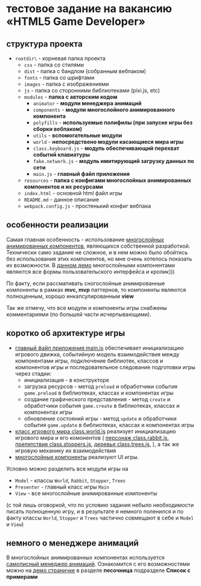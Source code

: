 # тестовое задание на вакансию «HTML5 Game Developer»

## структура проекта

- `rootdir\` - корневая папка проекта
    - `css` - папка со стилями
    - `dist` - папка с бандлом (собранным вебпаком)
    - `fonts` - папка со шрифтами
    - `images` - папка с изображениями
    - `js`  -   папка со сторонними библиотеками (pixi.js, etc)
    - `modules` - **папка с авторским кодом**
        - `animator` - **модули менеджера анимаций**
        - `components` - **модули многослойного анимированного компонента**
        - `polyfills`  - **используемые полифилы (при запуске игры без сборки вебпаком)**
        - `utils` - **вспомогательные модули**
        - `world` - **непосредствено модули касающиеся мира игры**
        - `class.keyboard.js` - **модуль обеспечивающий перехват событий клавиатуры**
        - `fake.network.js` - **модуль имитирующий загрузку данных по сети**
        - `main.js` - **главный файл приложения**
    - `resources` - **папка с конфигами многослойных анимированных компонентов и их ресурсами**
    - `index.html` - основной html файл игры
    - `README.md` - данное описание
    - `webpack.config.js` - простенький конфиг вебпака


## особенности реализации

Самая главная особенность - использование [многослойных анимированных компонентов](https://work.lastuniverse.ru/api/tutorial-многослойные%20компоненты.html), являющихся собственной разработкой. 
Технически само задание не сложное, и в нем можно было обойтись без использования этих компонентов, но мне очень хотелось показать их возможности.
В [данном демо](https://lastuniverse.ru/pixi.js/) многослойными компонентами являются все формы пользовательского интерфейса и кролик)))

По факту, если рассмативать сногослойные анимированные компоненты в рамках **mvc, mvp** паттернов, то компоненты являются полноценным, хорошо инкапсулированным **view**

Так же отмечу, что все модули и компоненты игры снабжены комментариями (по большей части исчерпывающими).

## коротко об архитектуре игры
- [главный файл приложения main.js](https://github.com/lastuniverse/rabbit/blob/main/modules/main.js) обеспечивает инициализацию игрового движка, событийную модель взаимодействия между компонентами игры, подключение библиотек, классов и компонентов игры и последовательное следование подготовки игры через стадии:
    - инициализация - в конструкторе
    - загрузка ресурсов - метод `preload` и обработчики события `game.preload` в библиотеках, классах и компонентах игры
    - создание графического представления - метод `create` и обработчики события `game.create` в библиотеках, классах и компонентах игры
    - обновление состояний игры - метод `update` и обработчики события `game.update` в библиотеках, классах и компонентах игры
- [класс игрового мира class.world.js](https://github.com/lastuniverse/rabbit/blob/main/modules/world/class.world.js) реализует инициализацию игрового мира и его комонентов (
    [персонаж class.rabbit.js](https://github.com/lastuniverse/rabbit/blob/main/modules/world/class.rabbit.js),
    [препятствия class.stoppers.js](https://github.com/lastuniverse/rabbit/blob/main/modules/world/class.stoppers.js),
    [деревья class.trees.js](https://github.com/lastuniverse/rabbit/blob/main/modules/world/class.trees.js),
), а так же игровую механику их взаимодействия
- [многослойные компоненты](https://github.com/lastuniverse/rabbit/tree/main/resources) реализуют UI игры.


Условно можно разделить все модули игры на
- `Model` - классы `World`, `Rabbit`, `Stopper`, `Trees`
- `Presenter` - главный класс игры `Main`
- `View` - все многослойные анимированные компоненты

(с той лишь оговоркой, что по условию задания небыло необходимости писать полноценную игру, и в результате я немного поленился и по факту классы `World`, `Stopper` и `Trees` частично совмещают в себе и `Model` и `View`)

## немного о менеджере анимаций
В многослойных анимированных хомпонентах используется [самописный менеджер анимаций](https://github.com/lastuniverse/rabbit/tree/main/modules/animator). Ознакомится с его возможностями можно на [демо страничке](https://work.lastuniverse.ru/) в разделе **песочница** подразделе **Список с примерами**
